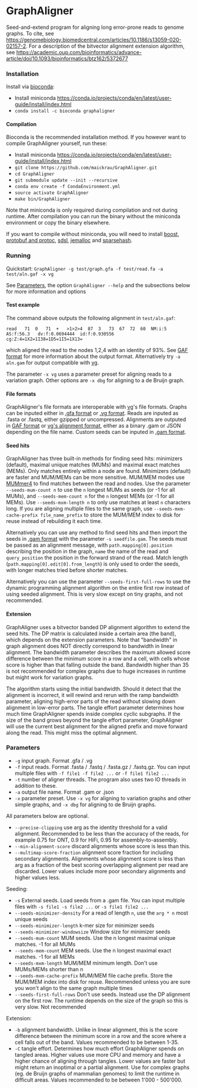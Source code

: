 # GraphAligner

Seed-and-extend program for aligning long error-prone reads to genome graphs. To cite, see https://genomebiology.biomedcentral.com/articles/10.1186/s13059-020-02157-2. For a description of the bitvector alignment extension algorithm, see https://academic.oup.com/bioinformatics/advance-article/doi/10.1093/bioinformatics/btz162/5372677

### Installation

Install via [bioconda](https://bioconda.github.io/):

- Install miniconda https://conda.io/projects/conda/en/latest/user-guide/install/index.html
- `conda install -c bioconda graphaligner`

#### Compilation

Bioconda is the recommended installation method. If you however want to compile GraphAligner yourself, run these:

- Install miniconda https://conda.io/projects/conda/en/latest/user-guide/install/index.html
- `git clone https://github.com/maickrau/GraphAligner.git`
- `cd GraphAligner`
- `git submodule update --init --recursive`
- `conda env create -f CondaEnvironment.yml`
- `source activate GraphAligner`
- `make bin/GraphAligner`

Note that miniconda is only required during compilation and not during runtime. After compilation you can run the binary without the miniconda environment or copy the binary elsewhere.

If you want to compile without miniconda, you will need to install [boost](https://www.boost.org/), [protobuf and protoc](https://developers.google.com/protocol-buffers), [sdsl](https://github.com/simongog/sdsl-lite), [jemalloc](https://github.com/jemalloc/jemalloc) and [sparsehash](https://github.com/sparsehash/sparsehash).

### Running

Quickstart: `GraphAligner -g test/graph.gfa -f test/read.fa -a test/aln.gaf -x vg`

See [Parameters](#parameters), the option `GraphAligner --help` and the subsections below for more information and options

#### Test example

The command above outputs the following alignment in `test/aln.gaf`:

`read	71	0	71	+	>1>2>4	87	3	73	67	72	60	NM:i:5	AS:f:56.3	dv:f:0.0694444	id:f:0.930556	cg:Z:4=1X2=1I38=1D5=1I5=1X13=`

which aligned the read to the nodes 1,2,4 with an identity of 93%. See [GAF format](https://github.com/lh3/gfatools/blob/master/doc/rGFA.md#the-graph-alignment-format-gaf) for more information about the output format. Alternatively try `-a aln.gam` for output compatible with [vg](https://github.com/vgteam/vg/).

The parameter `-x vg` uses a parameter preset for aligning reads to a variation graph. Other options are `-x dbg` for aligning to a de Bruijn graph.

#### File formats

GraphAligner's file formats are interoperable with [vg](https://github.com/vgteam/vg/)'s file formats. Graphs can be inputed either in [.gfa format](https://github.com/GFA-spec/GFA-spec) or [.vg format](https://github.com/vgteam/libvgio/blob/master/deps/vg.proto). Reads are inputed as .fasta or .fastq, either gzipped or uncompressed. Alignments are outputed in [GAF format](https://github.com/lh3/gfatools/blob/master/doc/rGFA.md#the-graph-alignment-format-gaf) or [vg's alignment format](https://github.com/vgteam/libvgio/blob/master/deps/vg.proto), either as a binary .gam or JSON depending on the file name. Custom seeds can be inputed in [.gam format](https://github.com/vgteam/libvgio/blob/master/deps/vg.proto).

#### Seed hits

GraphAligner has three built-in methods for finding seed hits: minimizers (default), maximal unique matches (MUMs) and maximal exact matches (MEMs). Only matches entirely within a node are found. Minimizers (default) are faster and MUM/MEMs can be more sensitive. MUM/MEM modes use [MUMmer4](https://github.com/mummer4/mummer) to find matches between the read and nodes. Use the parameter `--seeds-mum-count n` to use the `n` longest MUMs as seeds (or -1 for all MUMs), and `--seeds-mem-count n` for the `n` longest MEMs (or -1 for all MEMs). Use `--seeds-mxm-length n` to only use matches at least `n` characters long. If you are aligning multiple files to the same graph, use `--seeds-mxm-cache-prefix file_name_prefix` to store the MUM/MEM index to disk for reuse instead of rebuilding it each time.

Alternatively you can use any method to find seed hits and then import the seeds in [.gam format](https://github.com/vgteam/libvgio/blob/master/deps/vg.proto) with the parameter `-s seedfile.gam`. The seeds must be passed as an alignment message, with `path.mapping[0].position` describing the position in the graph, `name` the name of the read and `query_position` the position in the forward strand of the read. Match length (`path.mapping[0].edit[0].from_length`) is only used to order the seeds, with longer matches tried before shorter matches.

Alternatively you can use the parameter `--seeds-first-full-rows` to use the dynamic programming alignment algorithm on the entire first row instead of using seeded alignment. This is very slow except on tiny graphs, and not recommended.

#### Extension

GraphAligner uses a bitvector banded DP alignment algorithm to extend the seed hits. The DP matrix is calculated inside a certain area (the band), which depends on the extension parameters. Note that "bandwidth" in graph alignment does NOT directly correspond to bandwidth in linear alignment. The bandwidth parameter describes the maximum allowed score difference between the minimum score in a row and a cell, with cells whose score is higher than that falling outside the band. Bandwidth higher than 35 is not recommended for complex graphs due to huge increases in runtime but might work for variation graphs.

The algorithm starts using the initial bandwidth. Should it detect that the alignment is incorrect, it will rewind and rerun with the ramp bandwidth parameter, aligning high-error parts of the read without slowing down alignment in low-error parts. The tangle effort parameter determines how much time GraphAligner spends inside complex cyclic subgraphs. If the size of the band grows beyond the tangle effort parameter, GraphAligner will use the current best alignment for the aligned prefix and move forward along the read. This might miss the optimal alignment.

### Parameters

- `-g` input graph. Format .gfa / .vg
- `-f` input reads. Format .fasta / .fastq / .fasta.gz / .fastq.gz. You can input multiple files with `-f file1 -f file2 ...` or `-f file1 file2 ...`
- `-t` number of aligner threads. The program also uses two IO threads in addition to these.
- `-a` output file name. Format .gam or .json
- `-x` parameter preset. Use `-x vg` for aligning to variation graphs and other simple graphs, and `-x dbg` for aligning to de Bruijn graphs.

All parameters below are optional.

- `--precise-clipping` use arg as the identity threshold for a valid alignment. Recommended to be less than the accuracy of the reads, for example 0.75 for ONT, 0.9 for HiFi, 0.95 for assembly-to-assembly.
- `--min-alignment-score` discard alignments whose score is less than this.
- `--multimap-score-fraction` alignment score fraction for including secondary alignments. Alignments whose alignment score is less than arg as a fraction of the best scoring overlapping alignment per read are discarded. Lower values include more poor secondary alignments and higher values less.

Seeding:

- `-s` External seeds. Load seeds from a .gam file. You can input multiple files with `-s file1 -s file2 ...` or `-s file1 file2 ...`
- `--seeds-minimizer-density` For a read of length `n`, use the `arg * n` most unique seeds
- `--seeds-minimizer-length` k-mer size for minimizer seeds
- `--seeds-minimizer-windowsize` Window size for minimizer seeds
- `--seeds-mum-count` MUM seeds. Use the n longest maximal unique matches. -1 for all MUMs
- `--seeds-mem-count` MEM seeds. Use the n longest maximal exact matches. -1 for all MEMs
- `--seeds-mxm-length` MUM/MEM minimum length. Don't use MUMs/MEMs shorter than n
- `--seeds-mxm-cache-prefix` MUM/MEM file cache prefix. Store the MUM/MEM index into disk for reuse. Recommended unless you are sure you won't align to the same graph multiple times
- `--seeds-first-full-rows` Don't use seeds. Instead use the DP alignment on the first row. The runtime depends on the size of the graph so this is very slow. Not recommended

Extension:

- `-b` alignment bandwidth. Unlike in linear alignment, this is the score difference between the minimum score in a row and the score where a cell falls out of the band. Values recommended to be between 1-35.
- `-C` tangle effort. Determines how much effort GraphAligner spends on tangled areas. Higher values use more CPU and memory and have a higher chance of aligning through tangles. Lower values are faster but might return an inoptimal or a partial alignment. Use for complex graphs (eg. de Bruijn graphs of mammalian genomes) to limit the runtime in difficult areas. Values recommended to be between 1'000 - 500'000.
